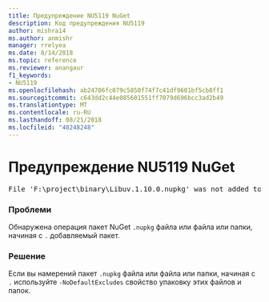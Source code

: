 ```yaml
---
title: Предупреждение NU5119 NuGet
description: Код предупреждения NU5119
author: mishra14
ms.author: anmishr
manager: rrelyea
ms.date: 8/14/2018
ms.topic: reference
ms.reviewer: anangaur
f1_keywords:
- NU5119
ms.openlocfilehash: ab24706fc079c5850f74f7c41df9601bf5cb8ff1
ms.sourcegitcommit: c643dd2c44e085601551ff7079d696bcc3ad2b49
ms.translationtype: MT
ms.contentlocale: ru-RU
ms.lasthandoff: 08/21/2018
ms.locfileid: "40248248"
---
```

# <a name="nuget-warning-nu5119"></a>Предупреждение NU5119 NuGet
<pre>File 'F:\project\binary\Libuv.1.10.0.nupkg' was not added to the package. Files and folders starting with '.' or ending with '.nupkg' are excluded by default. To include this file, use -NoDefaultExcludes from the commandline</pre>

### <a name="issue"></a>Проблеми

Обнаружена операция пакет NuGet `.nupkg` файла или файла или папки, начиная с `.` добавляемый пакет.


### <a name="solution"></a>Решение

Если вы намерений пакет `.nupkg` файла или файла или папки, начиная с `.` используйте `-NoDefaultExcludes` свойство упаковку этих файлов и папок.

